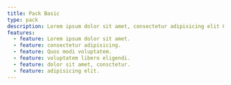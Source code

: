 ```yaml
---
title: Pack Basic
type: pack
description: Lorem ipsum dolor sit amet, consectetur adipisicing elit Quos modi voluptatem libero eligendi voluptates
features:
  - feature: Lorem ipsum dolor sit amet.
  - feature: consectetur adipisicing.
  - feature: Quos modi voluptatem.
  - feature: voluptatem libero eligendi.
  - feature: dolor sit amet, consctetur.
  - feature: adipisicing elit.
---
```

